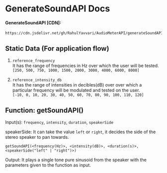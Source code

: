 # GenerateSoundAPI Docs

#### GenerateSoundAPI [CDN]: 
```
https://cdn.jsdelivr.net/gh/RahulYavvari/AudioMeterAPI/generateSoundAPI.min.js
```


## Static Data (For application flow)
1. ```reference_frequency```\
   It has the range of frequencies in Hz over which the user will be tested.\
   `[250, 500, 750, 1000, 1500, 2000, 3000, 4000, 6000, 8000]`

2. ```reference_intensity_db```\
   It has the range of intensities in decibles(dB) over over which a particular frequency will be modulated and tested on the user.\
   `[-10, 0, 10, 20, 30, 40, 50, 60, 70, 80, 90, 100, 110, 120]`

## Function: getSoundAPI()
Input(s): `frequency`, `intensity`, `duration`, `speakerSide`

speakerSide: It can take the value `left` or `right`, it decides the side of the stereo speaker to pan towards.

```
getSoundAPI(<frequency(Hz)>, <intensity(dB)>, <duration(s)>, <speakerSide("left" | "right")>)
```

Output: It plays a single tone pure sinusoid from the speaker with the parameters given to the function as input.

